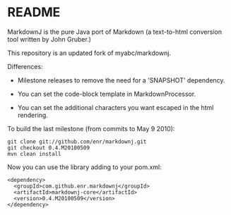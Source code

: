 README
======

MarkdownJ is the pure Java port of Markdown (a text-to-html conversion tool written by John Gruber.)

This repository is an updated fork of myabc/markdownj.

Differences:

  * Milestone releases to remove the need for a 'SNAPSHOT' dependency. 

  * You can set the code-block template in MarkdownProcessor.
  
  * You can set the additional characters you want escaped in the html rendering.

To build the last milestone (from commits to May 9 2010):

    git clone git://github.com/enr/markdownj.git
    git checkout 0.4.M20100509
    mvn clean install
    
Now you can use the library adding to your pom.xml:

    <dependency>
      <groupId>com.github.enr.markdownj</groupId>
      <artifactId>markdownj-core</artifactId>
      <version>0.4.M20100509</version>
    </dependency>


